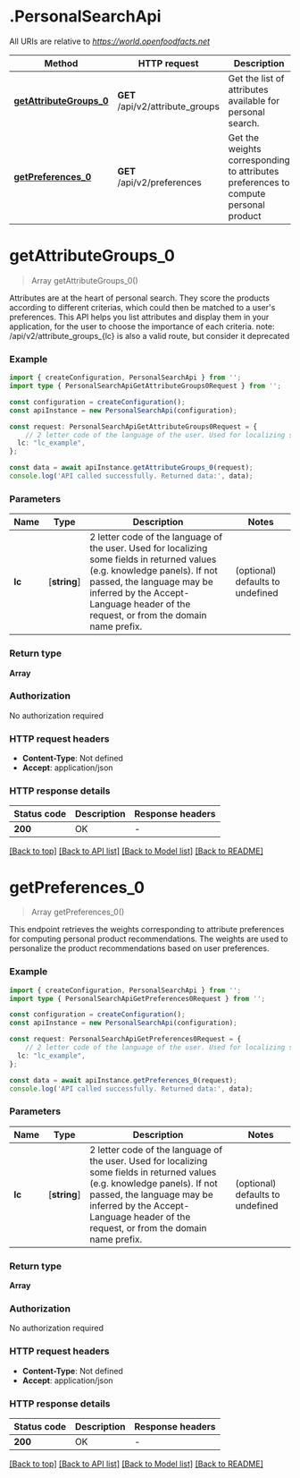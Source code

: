 # .PersonalSearchApi

All URIs are relative to *https://world.openfoodfacts.net*

Method | HTTP request | Description
------------- | ------------- | -------------
[**getAttributeGroups_0**](PersonalSearchApi.md#getAttributeGroups_0) | **GET** /api/v2/attribute_groups | Get the list of attributes available for personal search.
[**getPreferences_0**](PersonalSearchApi.md#getPreferences_0) | **GET** /api/v2/preferences | Get the weights corresponding to attributes preferences to compute personal product 


# **getAttributeGroups_0**
> Array<AttributeGroup> getAttributeGroups_0()

Attributes are at the heart of personal search. They score the products according to different criterias, which could then be matched to a user\'s preferences.  This API helps you list attributes and display them in your application, for the user to choose the importance of each criteria.  note: /api/v2/attribute_groups_{lc} is also a valid route, but consider it deprecated 

### Example


```typescript
import { createConfiguration, PersonalSearchApi } from '';
import type { PersonalSearchApiGetAttributeGroups0Request } from '';

const configuration = createConfiguration();
const apiInstance = new PersonalSearchApi(configuration);

const request: PersonalSearchApiGetAttributeGroups0Request = {
    // 2 letter code of the language of the user. Used for localizing some fields in returned values (e.g. knowledge panels). If not passed, the language may be inferred by the Accept-Language header of the request, or from the domain name prefix.  (optional)
  lc: "lc_example",
};

const data = await apiInstance.getAttributeGroups_0(request);
console.log('API called successfully. Returned data:', data);
```


### Parameters

Name | Type | Description  | Notes
------------- | ------------- | ------------- | -------------
 **lc** | [**string**] | 2 letter code of the language of the user. Used for localizing some fields in returned values (e.g. knowledge panels). If not passed, the language may be inferred by the Accept-Language header of the request, or from the domain name prefix.  | (optional) defaults to undefined


### Return type

**Array<AttributeGroup>**

### Authorization

No authorization required

### HTTP request headers

 - **Content-Type**: Not defined
 - **Accept**: application/json


### HTTP response details
| Status code | Description | Response headers |
|-------------|-------------|------------------|
**200** | OK |  -  |

[[Back to top]](#) [[Back to API list]](README.md#documentation-for-api-endpoints) [[Back to Model list]](README.md#documentation-for-models) [[Back to README]](README.md)

# **getPreferences_0**
> Array<GetPreferences200ResponseInner> getPreferences_0()

This endpoint retrieves the weights corresponding to attribute preferences for computing personal product recommendations. The weights are used to personalize the product recommendations based on user preferences. 

### Example


```typescript
import { createConfiguration, PersonalSearchApi } from '';
import type { PersonalSearchApiGetPreferences0Request } from '';

const configuration = createConfiguration();
const apiInstance = new PersonalSearchApi(configuration);

const request: PersonalSearchApiGetPreferences0Request = {
    // 2 letter code of the language of the user. Used for localizing some fields in returned values (e.g. knowledge panels). If not passed, the language may be inferred by the Accept-Language header of the request, or from the domain name prefix.  (optional)
  lc: "lc_example",
};

const data = await apiInstance.getPreferences_0(request);
console.log('API called successfully. Returned data:', data);
```


### Parameters

Name | Type | Description  | Notes
------------- | ------------- | ------------- | -------------
 **lc** | [**string**] | 2 letter code of the language of the user. Used for localizing some fields in returned values (e.g. knowledge panels). If not passed, the language may be inferred by the Accept-Language header of the request, or from the domain name prefix.  | (optional) defaults to undefined


### Return type

**Array<GetPreferences200ResponseInner>**

### Authorization

No authorization required

### HTTP request headers

 - **Content-Type**: Not defined
 - **Accept**: application/json


### HTTP response details
| Status code | Description | Response headers |
|-------------|-------------|------------------|
**200** | OK |  -  |

[[Back to top]](#) [[Back to API list]](README.md#documentation-for-api-endpoints) [[Back to Model list]](README.md#documentation-for-models) [[Back to README]](README.md)


